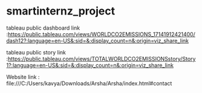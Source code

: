 # smartinternz_project
tableau public dashboard link :https://public.tableau.com/views/WORLDCO2EMISSIONS_17141912421400/dash12?:language=en-US&:sid=&:display_count=n&:origin=viz_share_link


tableau public story link :https://public.tableau.com/views/TOTALWORLDCO2EMISSIONSstory/Story1?:language=en-US&:sid=&:display_count=n&:origin=viz_share_link


Website link : file:///C:/Users/kavya/Downloads/Arsha/Arsha/index.html#contact
